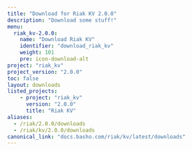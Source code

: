 ```yaml
---
title: "Download for Riak KV 2.0.0"
description: "Download some stuff!"
menu:
  riak_kv-2.0.0:
    name: "Download Riak KV"
    identifier: "download_riak_kv"
    weight: 101
    pre: icon-download-alt
project: "riak_kv"
project_version: "2.0.0"
toc: false
layout: downloads
listed_projects:
    - project: "riak_kv"
      version: "2.0.0"
      title: "Riak KV"
aliases:
  - /riak/2.0.0/downloads
  - /riak/kv/2.0.0/downloads
canonical_link: "docs.basho.com/riak/kv/latest/downloads"
---
```


